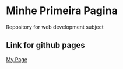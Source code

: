 # Minhe Primeira Pagina
Repository for web development subject 

## Link for github pages
[My Page](https://alberthydev.github.io/minha-primeira-pagina/)
